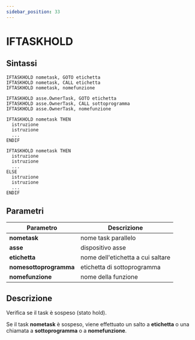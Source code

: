 ```yaml
---
sidebar_position: 33
---
```


# IFTASKHOLD

## Sintassi

  ```
IFTASKHOLD nometask, GOTO etichetta
IFTASKHOLD nometask, CALL etichetta
IFTASKHOLD nometask, nomefunzione

IFTASKHOLD asse.OwnerTask, GOTO etichetta
IFTASKHOLD asse.OwnerTask, CALL sottoprogramma
IFTASKHOLD asse.OwnerTask, nomefunzione

IFTASKHOLD nometask THEN
    istruzione
    istruzione
    ... 
ENDIF

IFTASKHOLD nometask THEN
    istruzione
    istruzione
    ...
ELSE
    istruzione
    istruzione
    ...
ENDIF
  ```

## Parametri
|Parametro                    | Descrizione                                                                                           |                
|-----------------------------|-------------------------------------------------------------------------------------------------------|
| **nometask**                | nome task parallelo                                                                                   |
| **asse**                    | dispositivo asse                                                                                      |
| **etichetta**               | nome dell'etichetta a cui saltare                                                                     |
| **nomesottoprogramma**      | etichetta di sottoprogramma                                                                           |
| **nomefunzione**            | nome della funzione                                                                                   |    

## Descrizione
Verifica se il task è sospeso (stato hold).

Se il task **nometask** è sospeso, viene effettuato un salto a **etichetta** o una chiamata a **sottoprogramma** o a **nomefunzione**.